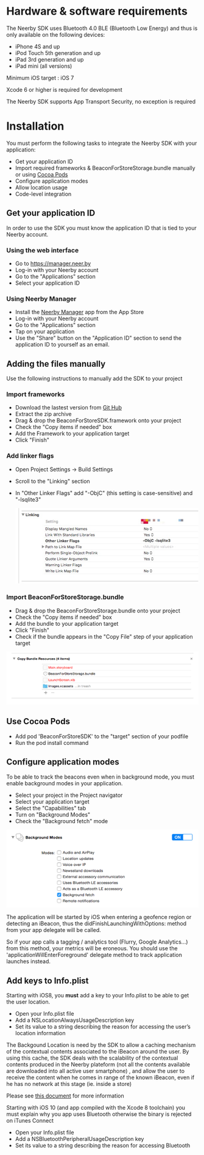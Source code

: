 
# Hardware & software requirements

 The Neerby SDK uses Bluetooth 4.0 BLE (Bluetooth Low Energy) and thus is only available on the following devices:
 
  * iPhone 4S and up
  * iPod Touch 5th generation and up
  * iPad 3rd generation and up
  * iPad mini (all versions)
  
  Minimum iOS target : iOS 7
  
  Xcode 6 or higher is required for development
  
  The Neerby SDK supports App Transport Security, no exception is required

# Installation

You must perform the following tasks to integrate the Neerby SDK with your application:

 * Get your application ID
 * Import required frameworks & BeaconForStoreStorage.bundle manually or using <a href="https://cocoapods.org">Cocoa Pods</a>
 * Configure application modes
 * Allow location usage
 * Code-level integration
 
## Get your application ID

In order to use the SDK you must know the application ID that is tied to your Neerby account. 

### Using the web interface

 * Go to <a href="https://manager.neer.by">https://manager.neer.by</A>
 * Log-in with your Neerby account
 * Go to the "Applications" section
 * Select your application ID

### Using Neerby Manager

 * Install the <a href="https://itunes.apple.com/fr/app/b4s-manager/id903400204?mt=8">Neerby Manager</a> app from the App Store
 * Log-in with your Neerby account
 * Go to the "Applications" section
 * Tap on your application
 * Use the "Share" button on the "Application ID" section to send the application ID to yourself as an email.

## Adding the files manually

Use the following instructions to manually add the SDK to your project

### Import frameworks

 * Download the lastest version from <a href="https://github.com/ezeeworld/B4S-iOS-SDK/releases">Git Hub</a>
 * Extract the zip archive
 * Drag & drop the BeaconForStoreSDK.framework onto your project
 * Check the "Copy items if needed" box
 * Add the Framework to your application target
 * Click "Finish"
 
### Add linker flags

 * Open Project Settings -> Build Settings
 * Scroll to the "Linking" section
 * In "Other Linker Flags" add "-ObjC" (this setting is case-sensitive) and "-lsqlite3"
 
     <img src="images/linkerFlags.jpg"/>

### Import BeaconForStoreStorage.bundle

 * Drag & drop the BeaconForStoreStorage.bundle onto your project
 * Check the "Copy items if needed" box
 * Add the bundle to your application target
 * Click "Finish"
 * Check if the bundle appears in the "Copy File" step of your application target
 
<img src="images/copyBundleResources.png"/>

## Use Cocoa Pods

 * Add   pod 'BeaconForStoreSDK' to the "target" section of your podfile
 * Run the pod install command

## Configure application modes

To be able to track the beacons even when in background mode, you must enable background modes in your application.

 * Select your project in the Project navigator
 * Select your application target
 * Select the "Capabilities" tab
 * Turn on "Background Modes"
 * Check the "Background fetch" mode
 
 <img src="images/backgroundmodes.png"/>
 
 The application will be started by iOS when entering a geofence region or detecting an iBeacon, thus the didFinishLaunchingWithOptions: method from your app delegate will be called.

 So if your app calls a tagging / analytics tool (Flurry, Google Analytics...) from this method, your metrics will be eroneous. You should use the  'applicationWillEnterForeground' delegate method to track application launches instead.
 
## Add keys to Info.plist

Starting with iOS8, you **must** add a key to your Info.plist to be able to get the user location.

 * Open your Info.plist file
 * Add a NSLocationAlwaysUsageDescription key
 * Set its value to a string describing the reason for accessing the user’s location information

 The Backgound Location is need by the SDK to allow a caching mechanism of the contextual contents associated to the iBeacon around the user. By using this cache, the SDK deals with the scalability of the contextual contents produced in the Neerby plateform (not all the contents available are downloaded into all active user smartphone) , and allow the user to receive the content when he comes in range of the known iBeacon, even if he has no network at this stage (ie. inside a store)
 
Please see <a href="https://developer.apple.com/library/ios/documentation/General/Reference/InfoPlistKeyReference/Articles/CocoaKeys.html">this document</a> for more information

Starting with iOS 10 (and app compiled with the Xcode 8 toolchain) you must explain why you app uses Bluetooth otherwise the binary is rejected on iTunes Connect

 * Open your Info.plist file
 * Add a NSBluetoothPeripheralUsageDescription key
 * Set its value to a string describing the reason for accessing Bluetooth
